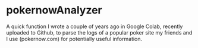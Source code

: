 # pokernowAnalyzer

A quick function  I wrote a couple of years ago in Google Colab, recently uploaded to Github, to parse the logs of a popular poker site my friends and I  use (pokernow.com) for potentially useful information. 
